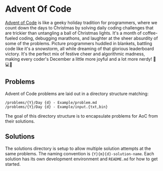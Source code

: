 # Advent Of Code

[Advent of Code](https://adventofcode.com/) is like a geeky holiday tradition for programmers, where we count down the days to Christmas by solving daily coding challenges that are trickier than untangling a ball of Christmas lights. It's a month of coffee-fueled coding, debugging marathons, and laughter at the sheer absurdity of some of the problems. Picture programmers huddled in blankets, battling code like it's a snowstorm, all while dreaming of that glorious leaderboard victory. It's the perfect mix of festive cheer and algorithmic madness, making every coder's December a little more joyful and a lot more nerdy! 🎅💻🎄

## Problems

Advent of Code problems are laid out in a directory structure matching:

```
/problems/{Y}/Day {d} - Example/problem.md
/problems/{Y}/Day {d} - Example/input.{txt,bin}
```

The goal of this directory structure is to encapsulate problems for AoC from their solutions.

## Solutions

The solutions directory is setup to allow multiple solution attempts at the same problems. The naming convention is `{Y}{m}{d}-solution-name`. Each solution has its own development environment and `README.md` for how to get started.